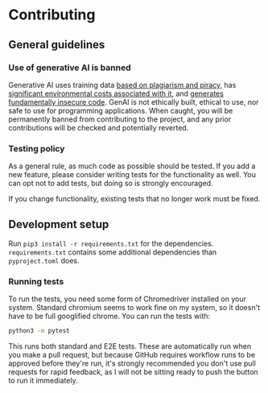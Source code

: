 # Contributing

## General guidelines

### Use of generative AI is banned
Generative AI uses training data [based on plagiarism and piracy](https://web.archive.org/web/20250000000000*/https://www.theatlantic.com/technology/archive/2025/03/libgen-meta-openai/682093/), has [significant environmental costs associated with it](https://doi.org/10.21428/e4baedd9.9070dfe7), and [generates fundamentally insecure code](https://doi.org/10.1007/s10664-024-10590-1). GenAI is not ethically built, ethical to use, nor safe to use for programming applications. When caught, you will be permanently banned from contributing to the project, and any prior contributions will be checked and potentially reverted. 

### Testing policy

As a general rule, as much code as possible should be tested. If you add a new feature, please consider writing tests for the functionality as well. You can opt not to add tests, but doing so is strongly encouraged.

If you change functionality, existing tests that no longer work must be fixed.

## Development setup

Run `pip3 install -r requirements.txt` for the dependencies. `requirements.txt` contains some additional dependencies than `pyproject.toml` does.

### Running tests

To run the tests, you need some form of Chromedriver installed on your system. Standard chromium seems to work fine on my system, so it doesn't have to be full googlified chrome. You can run the tests with:
```bash
python3 -m pytest
```

This runs both standard and E2E tests. These are automatically run when you make a pull request, but because GitHub requires workflow runs to be approved before they're run, it's strongly recommended you don't use pull requests for rapid feedback, as I will not be sitting ready to push the button to run it immediately.
